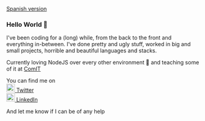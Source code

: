[Spanish version]()

### Hello World 👋

I've been coding for a (long) while, from the back to the front and everything in-between. I've done pretty and ugly stuff, worked in big and small projects, horrible and beautiful languages and stacks.

Currently loving NodeJS over every other environment 💚 and teaching some of it at [ComIT](https://www.comunidadit.org/)

You can find me on<br>
<a href="https://twitter.com/RicardoSegretin">
<img alt="Twitter Ricardo Segretin" width="22px" src="https://icongr.am/fontawesome/twitter.svg?size=128&color=70c8ff" /> Twitter
</a>
<br>
<a href="https://www.linkedin.com/in/ricardosegretin/">
<img alt="LinkedIn Ricardo Segretin" width="22px" src="https://icongr.am/fontawesome/linkedin.svg?size=128&color=70c8ff" /> LinkedIn
</a>

And let me know if I can be of any help
